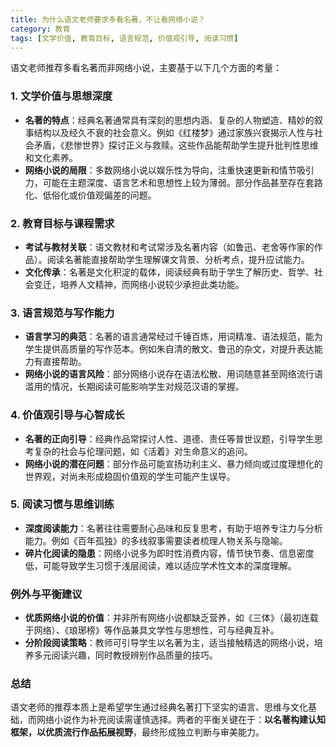 ```yaml
---
title: 为什么语文老师要求多看名著，不让看网络小说？
category: 教育
tags: [文学价值, 教育目标, 语言规范, 价值观引导, 阅读习惯]
---
```

语文老师推荐多看名著而非网络小说，主要基于以下几个方面的考量：

### 1. **文学价值与思想深度**
   - **名著的特点**：经典名著通常具有深刻的思想内涵、复杂的人物塑造、精妙的叙事结构以及经久不衰的社会意义。例如《红楼梦》通过家族兴衰揭示人性与社会矛盾，《悲惨世界》探讨正义与救赎。这些作品能帮助学生提升批判性思维和文化素养。
   - **网络小说的局限**：多数网络小说以娱乐性为导向，注重快速更新和情节吸引力，可能在主题深度、语言艺术和思想性上较为薄弱。部分作品甚至存在套路化、低俗化或价值观偏差的问题。

### 2. **教育目标与课程需求**
   - **考试与教材关联**：语文教材和考试常涉及名著内容（如鲁迅、老舍等作家的作品）。阅读名著能直接帮助学生理解课文背景、分析考点，提升应试能力。
   - **文化传承**：名著是文化积淀的载体，阅读经典有助于学生了解历史、哲学、社会变迁，培养人文精神，而网络小说较少承担此类功能。

### 3. **语言规范与写作能力**
   - **语言学习的典范**：名著的语言通常经过千锤百炼，用词精准、语法规范，能为学生提供高质量的写作范本。例如朱自清的散文、鲁迅的杂文，对提升表达能力有直接帮助。
   - **网络小说的语言风险**：部分网络小说存在语法松散、用词随意甚至网络流行语滥用的情况，长期阅读可能影响学生对规范汉语的掌握。

### 4. **价值观引导与心智成长**
   - **名著的正向引导**：经典作品常探讨人性、道德、责任等普世议题，引导学生思考复杂的社会与伦理问题，如《活着》对生命意义的追问。
   - **网络小说的潜在问题**：部分作品可能宣扬功利主义、暴力倾向或过度理想化的世界观，对尚未形成稳固价值观的学生可能产生误导。

### 5. **阅读习惯与思维训练**
   - **深度阅读能力**：名著往往需要耐心品味和反复思考，有助于培养专注力与分析能力。例如《百年孤独》的多线叙事需要读者梳理人物关系与隐喻。
   - **碎片化阅读的隐患**：网络小说多为即时性消费内容，情节快节奏、信息密度低，可能导致学生习惯于浅层阅读，难以适应学术性文本的深度理解。

### 例外与平衡建议
   - **优质网络小说的价值**：并非所有网络小说都缺乏营养，如《三体》（最初连载于网络）、《琅琊榜》等作品兼具文学性与思想性，可与经典互补。
   - **分阶段阅读策略**：教师可引导学生以名著为主，适当接触精选的网络小说，培养多元阅读兴趣，同时教授辨别作品质量的技巧。

### 总结
语文老师的推荐本质上是希望学生通过经典名著打下坚实的语言、思维与文化基础，而网络小说作为补充阅读需谨慎选择。两者的平衡关键在于：**以名著构建认知框架，以优质流行作品拓展视野**，最终形成独立判断与审美能力。